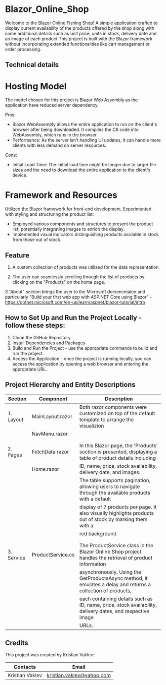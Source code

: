 # Blazor_Online_Shop

Welcome to the Blazor Online Fishing Shop! 
A simple application crafted to display current availability of the products offered by the shop along with some additional details such as unit price, units in stock, delivery date and an image of each product
This project is built with the Blazor framework without incorporating extended functionalities like cart management or order processing.

## Technical details

# Hosting Model
The model chosen for this project is Blazor Web Assembly as the application have reduced server dependency.

Pros:
- Blazor WebAssembly allows the entire application to run on the client's browser after being downloaded. It compiles the C# code into WebAssembly, which runs in the browser.
- Performance: As the server isn't handling UI updates, it can handle more clients with less demand on server resources.

Cons:
- Initial Load Time: The initial load time might be longer due to larger file sizes and the need to download the entire application to the client's device.

# Framework and Resources
Utilized the Blazor framework for front-end development. 
Experimented with styling and structuring the product list:
 - Employed various components and structures to present the product list, potentially integrating images to enrich the display.
 - Implemented visual indicators distinguishing products available in stock from those out of stock.

## Feature

1. A custom collection of products was utilized for the data representation.

2. The user can seamlessly scrolling through the list of products by clicking on the "Products" on the home page.

3."About" section brings the user to the Microsoft documentaion and particularly "Build your first web app with ASP.NET Core using Blazor" - https://dotnet.microsoft.com/en-us/learn/aspnet/blazor-tutorial/intro

## How to Set Up and Run the Project Locally - follow these steps:

1. Clone the GitHub Repository
2. Install Dependencies and Packages
3. Build and Run the Project - use the appropriate commands to build and run the project.
4. Access the Application - once the project is running locally, you can access the application by opening a web browser and entering the appropriate URL.

## Project Hierarchy and Entity Descriptions

| Section         | Component       | Description                                                                                                 |
| --------------- | --------------- | ----------------------------------------------------------------------------------------------------------- | 
| 1. Layout       | MainLayout.razor| Both razor components were customized on top of the default template to arrange the visualizion		      |
|                 | NavMenu.razor   |  																											  |     
|                 |                 |            																								  |
|                 |                 |                                                                                                             |
| 2. Pages        | FetchData.razor | In this Blazor page, the 'Products' section is presented, displaying a table of product details including   |                                                                                                           |
|                 |   Home.razor    | ID, name, price, stock availability, delivery date, and images.										   	  |															  |
|		          |					| The table supports pagination, allowing users to navigate through the available products with a default     |                                       |
|		          |					| display of 7 products per page. It also visually highlights products out of stock by marking them with a    |
|		          |					| red background.																							  |
|		          |					|                                                                                                             |
|                 |                 |                                                                                                             |
| 3. Service      |ProductService.cs| The ProductService class in the Blazor Online Shop project handles the retrieval of product information     |
|				  |		            | asynchronously. Using the GetProductsAsync method, it emulates a delay and returns a collection of products,|
|                 |	                | each containing details such as ID, name, price, stock availability, delivery dates, and respective image   |
|                 |                 | URLs.											                  |
				                                  									          
## Credits

This project was created by Kristian Vaklev:

| Contacts        | Email                     |
| --------------- | ------------------------- |
| Kristian Vaklev | kristian.vaklev@yahoo.com |


